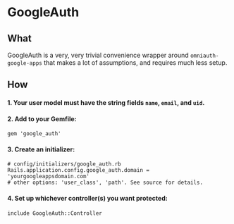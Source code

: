 # GoogleAuth

## What

GoogleAuth is a very, very trivial convenience wrapper around `omniauth-google-apps` that
makes a lot of assumptions, and requires much less setup.

## How

#### 1. Your user model must have the string fields `name`, `email`, and `uid`.

#### 2. Add to your Gemfile:

    gem 'google_auth'

#### 3. Create an initializer:

    # config/initializers/google_auth.rb
    Rails.application.config.google_auth.domain = 'yourgoogleappsdomain.com'
    # other options: 'user_class', 'path'. See source for details.

#### 4. Set up whichever controller(s) you want protected:

    include GoogleAuth::Controller

